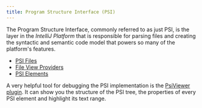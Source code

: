 ```yaml
---
title: Program Structure Interface (PSI)
---
```


The Program Structure Interface, commonly referred to as just PSI, is the layer in the _IntelliJ Platform_ that is responsible for parsing files and creating the syntactic and semantic code model that powers so many of the platform's features.

* [PSI Files](/basics/architectural_overview/psi_files.md)
* [File View Providers](/basics/architectural_overview/file_view_providers.md)
* [PSI Elements](/basics/architectural_overview/psi_elements.md)

A very helpful tool for debugging the PSI implementation is the
[PsiViewer plugin](https://plugins.jetbrains.com/plugin/227-psiviewer).
It can show you the structure of the PSI tree, the properties of every PSI element and highlight its text range.
